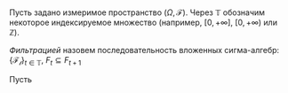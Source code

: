 Пусть задано измеримое пространство $(\Omega, \mathcal{F})$.
Через $\mathbb{T}$ обозначим некоторое индексируемое множество (например, $[0, +\infty]$, $[0, +\infty)$ или $\mathbb{Z}$).

*Фильтрацией* назовем последовательность вложенных сигма-алгебр: $\{\mathcal{F_t}\}_{t\in \mathbb{T}}$, $F_t \subseteq F_{t+1}$

Пусть 
